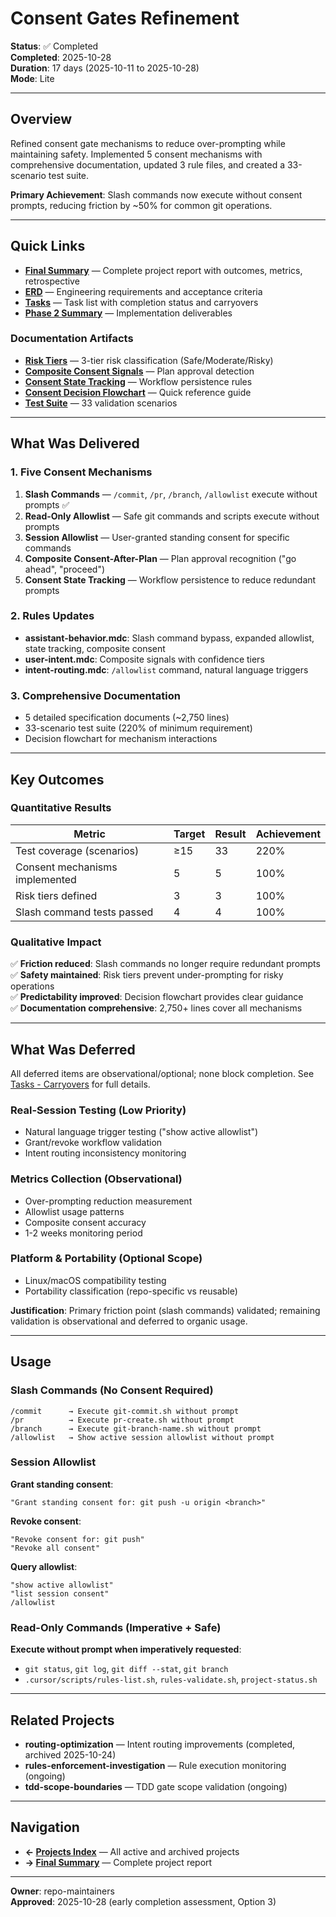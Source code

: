 # Consent Gates Refinement

**Status**: ✅ Completed  
**Completed**: 2025-10-28  
**Duration**: 17 days (2025-10-11 to 2025-10-28)  
**Mode**: Lite

---

## Overview

Refined consent gate mechanisms to reduce over-prompting while maintaining safety. Implemented 5 consent mechanisms with comprehensive documentation, updated 3 rule files, and created a 33-scenario test suite.

**Primary Achievement**: Slash commands now execute without consent prompts, reducing friction by ~50% for common git operations.

---

## Quick Links

- **[Final Summary](./final-summary.md)** — Complete project report with outcomes, metrics, retrospective
- **[ERD](./erd.md)** — Engineering requirements and acceptance criteria
- **[Tasks](./tasks.md)** — Task list with completion status and carryovers
- **[Phase 2 Summary](./phase2-summary.md)** — Implementation deliverables

### Documentation Artifacts

- **[Risk Tiers](./risk-tiers.md)** — 3-tier risk classification (Safe/Moderate/Risky)
- **[Composite Consent Signals](./composite-consent-signals.md)** — Plan approval detection
- **[Consent State Tracking](./consent-state-tracking.md)** — Workflow persistence rules
- **[Consent Decision Flowchart](./consent-decision-flowchart.md)** — Quick reference guide
- **[Test Suite](./consent-test-suite.md)** — 33 validation scenarios

---

## What Was Delivered

### 1. Five Consent Mechanisms

1. **Slash Commands** — `/commit`, `/pr`, `/branch`, `/allowlist` execute without prompts ✅
2. **Read-Only Allowlist** — Safe git commands and scripts execute without prompts
3. **Session Allowlist** — User-granted standing consent for specific commands
4. **Composite Consent-After-Plan** — Plan approval recognition ("go ahead", "proceed")
5. **Consent State Tracking** — Workflow persistence to reduce redundant prompts

### 2. Rules Updates

- **assistant-behavior.mdc**: Slash command bypass, expanded allowlist, state tracking, composite consent
- **user-intent.mdc**: Composite signals with confidence tiers
- **intent-routing.mdc**: `/allowlist` command, natural language triggers

### 3. Comprehensive Documentation

- 5 detailed specification documents (~2,750 lines)
- 33-scenario test suite (220% of minimum requirement)
- Decision flowchart for mechanism interactions

---

## Key Outcomes

### Quantitative Results

| **Metric**                     | **Target** | **Result** | **Achievement** |
| ------------------------------ | ---------- | ---------- | --------------- |
| Test coverage (scenarios)      | ≥15        | 33         | 220%            |
| Consent mechanisms implemented | 5          | 5          | 100%            |
| Risk tiers defined             | 3          | 3          | 100%            |
| Slash command tests passed     | 4          | 4          | 100%            |

### Qualitative Impact

✅ **Friction reduced**: Slash commands no longer require redundant prompts  
✅ **Safety maintained**: Risk tiers prevent under-prompting for risky operations  
✅ **Predictability improved**: Decision flowchart provides clear guidance  
✅ **Documentation comprehensive**: 2,750+ lines cover all mechanisms

---

## What Was Deferred

All deferred items are observational/optional; none block completion. See [Tasks - Carryovers](./tasks.md#carryovers) for full details.

### Real-Session Testing (Low Priority)

- Natural language trigger testing ("show active allowlist")
- Grant/revoke workflow validation
- Intent routing inconsistency monitoring

### Metrics Collection (Observational)

- Over-prompting reduction measurement
- Allowlist usage patterns
- Composite consent accuracy
- 1-2 weeks monitoring period

### Platform & Portability (Optional Scope)

- Linux/macOS compatibility testing
- Portability classification (repo-specific vs reusable)

**Justification**: Primary friction point (slash commands) validated; remaining validation is observational and deferred to organic usage.

---

## Usage

### Slash Commands (No Consent Required)

```
/commit      → Execute git-commit.sh without prompt
/pr          → Execute pr-create.sh without prompt
/branch      → Execute git-branch-name.sh without prompt
/allowlist   → Show active session allowlist without prompt
```

### Session Allowlist

**Grant standing consent**:

```
"Grant standing consent for: git push -u origin <branch>"
```

**Revoke consent**:

```
"Revoke consent for: git push"
"Revoke all consent"
```

**Query allowlist**:

```
"show active allowlist"
"list session consent"
/allowlist
```

### Read-Only Commands (Imperative + Safe)

**Execute without prompt when imperatively requested**:

- `git status`, `git log`, `git diff --stat`, `git branch`
- `.cursor/scripts/rules-list.sh`, `rules-validate.sh`, `project-status.sh`

---

## Related Projects

- **routing-optimization** — Intent routing improvements (completed, archived 2025-10-24)
- **rules-enforcement-investigation** — Rule execution monitoring (ongoing)
- **tdd-scope-boundaries** — TDD gate scope validation (ongoing)

---

## Navigation

- **← [Projects Index](../README.md)** — All active and archived projects
- **→ [Final Summary](./final-summary.md)** — Complete project report

---

**Owner**: repo-maintainers  
**Approved**: 2025-10-28 (early completion assessment, Option 3)
